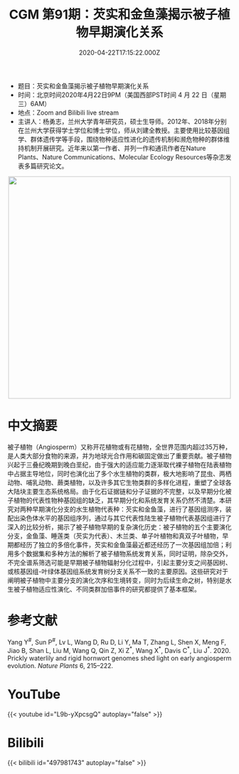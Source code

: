 ﻿---
title: "CGM 第91期：芡实和金鱼藻揭示被子植物早期演化关系"
date: "2020-04-22T17:15:22.000Z"
archive: ["2020","2020-04","2020-04-22"]
categories:
  - 学术报告
tags: [talks, Prickly waterlily, rigid hornwort , genome assembly, early angiosperm evolution]
show_comments: true
thumbnail: "https://i.loli.net/2020/04/19/VSIodgrDBvfR9lA.jpg"
---

- 题目：芡实和金鱼藻揭示被子植物早期演化关系
- 时间：北京时间2020年4月22日9PM（美国西部PST时间 4 月 22 日（星期三）6AM）
- 地点：Zoom and Bilibili live stream
- 主讲人：杨勇志，兰州大学青年研究员，硕士生导师。2012年、2018年分别在兰州大学获得学士学位和博士学位，师从刘建全教授。主要使用比较基因组学、群体遗传学等手段，围绕物种适应性进化的遗传机制和濒危物种的群体维持机制开展研究。近年来以第一作者、并列一作和通讯作者在Nature Plants、Nature Communications、Molecular Ecology Resources等杂志发表多篇研究论文。

<div align="center">
<img src="https://i.loli.net/2020/04/19/VSIodgrDBvfR9lA.jpg" height=500>
</div>

# 中文摘要

被子植物（Angiosperm）又称开花植物或有花植物，全世界范围内超过35万种，是人类大部分食物的来源，并为地球光合作用和碳固定做出了重要贡献。被子植物兴起于三叠纪晚期到晚白垩纪，由于强大的适应能力逐渐取代裸子植物在陆表植物中占据主导地位，同时也演化出了多个水生植物的类群，极大地影响了昆虫、两栖动物、哺乳动物、蕨类植物，以及许多其它生物类群的多样化进程，重塑了全球各大陆块主要生态系统格局。由于化石证据链和分子证据的不完整，以及早期分化被子植物的代表性物种基因组的缺乏，其早期分化和系统发育关系仍然不清楚。本研究对两种早期演化分支的水生植物代表种：芡实和金鱼藻，进行了基因组测序，装配出染色体水平的基因组序列，通过与其它代表性陆生被子植物代表基因组进行了深入的比较分析，揭示了被子植物早期的复杂演化历史：被子植物的五个主要演化分支，金鱼藻、睡莲类（芡实为代表）、木兰类、单子叶植物和真双子叶植物，早期都经历了独立的多倍化事件，芡实和金鱼藻最近都还经历了一次基因组加倍；利用多个数据集和多种方法的解析了被子植物系统发育关系，同时证明，除杂交外，不完全谱系筛选可能是早期被子植物辐射分化过程中，引起主要分支之间基因树、或核基因组-叶绿体基因组系统发育树分支关系不一致的主要原因。这些研究对于阐明被子植物中主要分支的演化次序和生境转变，同时为后续生命之树，特别是水生被子植物适应性演化、不同类群加倍事件的研究都提供了基本框架。

# 参考文献

Yang Y<sup>\#</sup>, Sun P<sup>\#</sup>, Lv L, Wang D, Ru D, Li Y, Ma T, Zhang L, Shen X, Meng F, Jiao B, Shan L, Liu M, Wang Q, Qin Z, Xi Z<sup>\*</sup>, Wang X<sup>\*</sup>, Davis C<sup>\*</sup>, Liu J<sup>\*</sup>. 2020. Prickly waterlily and rigid hornwort genomes shed light on early angiosperm evolution. *Nature Plants* 6, 215–222.

# YouTube

{{< youtube id="L9b-yXpcsgQ" autoplay="false" >}}

# Bilibili

{{< bilibili id="497981743" autoplay="false" >}}

